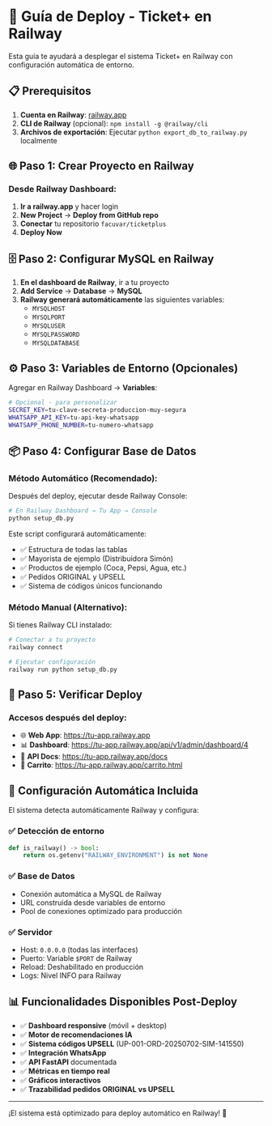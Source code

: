 # 🚀 Guía de Deploy - Ticket+ en Railway

Esta guía te ayudará a desplegar el sistema Ticket+ en Railway con configuración automática de entorno.

## 📋 Prerequisitos

1. **Cuenta en Railway**: [railway.app](https://railway.app)
2. **CLI de Railway** (opcional): `npm install -g @railway/cli`
3. **Archivos de exportación**: Ejecutar `python export_db_to_railway.py` localmente

## 🌐 Paso 1: Crear Proyecto en Railway

### Desde Railway Dashboard:
1. **Ir a railway.app** y hacer login
2. **New Project** → **Deploy from GitHub repo**
3. **Conectar** tu repositorio `facuvar/ticketplus`
4. **Deploy Now**

## 🗄️ Paso 2: Configurar MySQL en Railway

1. **En el dashboard de Railway**, ir a tu proyecto
2. **Add Service** → **Database** → **MySQL**
3. **Railway generará automáticamente** las siguientes variables:
   - `MYSQLHOST`
   - `MYSQLPORT` 
   - `MYSQLUSER`
   - `MYSQLPASSWORD`
   - `MYSQLDATABASE`

## ⚙️ Paso 3: Variables de Entorno (Opcionales)

Agregar en Railway Dashboard → **Variables**:

```bash
# Opcional - para personalizar
SECRET_KEY=tu-clave-secreta-produccion-muy-segura
WHATSAPP_API_KEY=tu-api-key-whatsapp
WHATSAPP_PHONE_NUMBER=tu-numero-whatsapp
```

## 📦 Paso 4: Configurar Base de Datos

### **Método Automático (Recomendado):**
Después del deploy, ejecutar desde Railway Console:

```bash
# En Railway Dashboard → Tu App → Console
python setup_db.py
```

Este script configurará automáticamente:
- ✅ Estructura de todas las tablas
- ✅ Mayorista de ejemplo (Distribuidora Simón)
- ✅ Productos de ejemplo (Coca, Pepsi, Agua, etc.)
- ✅ Pedidos ORIGINAL y UPSELL
- ✅ Sistema de códigos únicos funcionando

### **Método Manual (Alternativo):**
Si tienes Railway CLI instalado:

```bash
# Conectar a tu proyecto
railway connect

# Ejecutar configuración
railway run python setup_db.py
```

## 🎯 Paso 5: Verificar Deploy

### Accesos después del deploy:
- 🌐 **Web App**: https://tu-app.railway.app
- 📊 **Dashboard**: https://tu-app.railway.app/api/v1/admin/dashboard/4
- 📖 **API Docs**: https://tu-app.railway.app/docs
- 🛒 **Carrito**: https://tu-app.railway.app/carrito.html

## 🔧 Configuración Automática Incluida

El sistema detecta automáticamente Railway y configura:

### ✅ Detección de entorno
```python
def is_railway() -> bool:
    return os.getenv("RAILWAY_ENVIRONMENT") is not None
```

### ✅ Base de Datos
- Conexión automática a MySQL de Railway
- URL construida desde variables de entorno
- Pool de conexiones optimizado para producción

### ✅ Servidor
- Host: `0.0.0.0` (todas las interfaces)
- Puerto: Variable `$PORT` de Railway
- Reload: Deshabilitado en producción
- Logs: Nivel INFO para Railway

## 📊 Funcionalidades Disponibles Post-Deploy

- ✅ **Dashboard responsive** (móvil + desktop)
- ✅ **Motor de recomendaciones IA**
- ✅ **Sistema códigos UPSELL** (UP-001-ORD-20250702-SIM-141550)
- ✅ **Integración WhatsApp**
- ✅ **API FastAPI** documentada
- ✅ **Métricas en tiempo real**
- ✅ **Gráficos interactivos**
- ✅ **Trazabilidad pedidos ORIGINAL vs UPSELL**

---

¡El sistema está optimizado para deploy automático en Railway! 🚀 